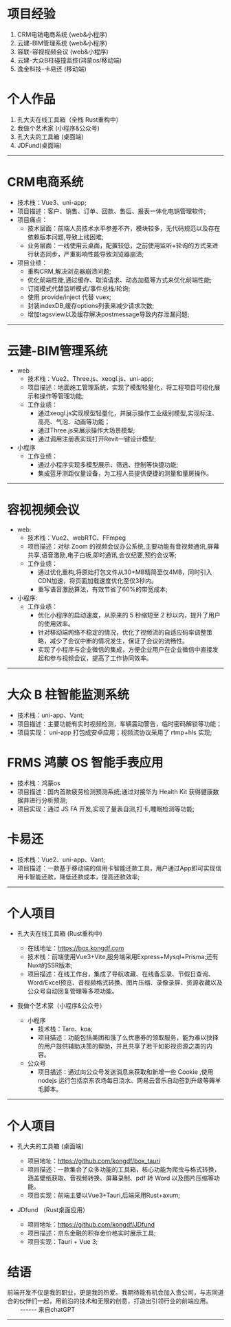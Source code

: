 # 项目经验

<div>
    <ol>
      <li class="rounded cursor-pointer"  hover="bg-white bg-opacity-10" @click="$slidev.nav.go(7)">
            CRM电销电商系统 (web&小程序) <carbon:arrow-right class="inline"/>
      </li>
      <li class="rounded cursor-pointer"  hover="bg-white bg-opacity-10" @click="$slidev.nav.go(8)">
            云建-BIM管理系统 (web&小程序) <carbon:arrow-right class="inline"/>
      </li>
      <li class="rounded cursor-pointer" hover="bg-white bg-opacity-10" @click="$slidev.nav.go(9)">
            容联-容视视频会议 (web&小程序) <carbon:arrow-right class="inline"/>
      </li>
      <li class="rounded cursor-pointer" hover="bg-white bg-opacity-10" @click="$slidev.nav.go(10)">
            云建-大众B柱碰撞监控(鸿蒙os/移动端) <carbon:arrow-right class="inline"/>
      </li>
      <li class="rounded cursor-pointer" hover="bg-white bg-opacity-10" @click="$slidev.nav.go(10)">
            逸金科技-卡易还 (移动端) <carbon:arrow-right class="inline"/>
      </li>   
    </ol>
</div>


# 个人作品

<div>
    <ol>
        <li class="rounded cursor-pointer"  hover="bg-white bg-opacity-10" @click="$slidev.nav.go(11)">
           孔大夫在线工具箱（全栈 Rust重构中） <carbon:arrow-right class="inline"/>
        </li>
          <li class="rounded cursor-pointer"  hover="bg-white bg-opacity-10" @click="$slidev.nav.go(11)">
            我做个艺术家 (小程序&公众号) <carbon:arrow-right class="inline"/>
        </li>
           <li class="rounded cursor-pointer" hover="bg-white bg-opacity-10" @click="$slidev.nav.go(12)">
            孔大夫的工具箱 (桌面端) <carbon:arrow-right class="inline"/>
        </li>
         <li class="rounded cursor-pointer"  hover="bg-white bg-opacity-10" @click="$slidev.nav.go(12)">
          JDFund(桌面端) <carbon:arrow-right class="inline"/>
        </li>
         <!-- <li class="rounded cursor-pointer" hover="bg-white bg-opacity-10" @click="$slidev.nav.go(8)">
            KDM (webrtc开源库) <carbon:arrow-right class="inline"/>
        </li> -->
    </ol>
</div>

---

# CRM电商系统

- 技术栈：Vue3、uni-app;
- 项目描述：客户、销售、订单、回款、售后、报表一体化电销管理软件;
- 项目痛点：
  - 技术层面：前端人员技术水平参差不齐，模块较多，无代码规范以及存在依赖版本问题,导致上线困难;
  - 业务层面：一线使用云桌面，配置较低，之前使用监听+轮询的方式来进行状态同步，严重影响性能导致浏览器崩溃;
- 项目业绩：
  - 重构CRM,解决浏览器崩溃问题;
  - 优化前端性能,通过缓存、取消请求、动态加载等方式来优化前端性能;
  - 订阅模式代替监听模式/事件总栈/轮询;
  - 使用 provide/inject 代替 vuex;
  - 封装indexDB,缓存options列表来减少请求次数;
  - 增加tagsview以及缓存解决postmessage导致内存泄漏问题;

---

# 云建-BIM管理系统
- web
  - 技术栈：Vue2、Three.js、xeogl.js、uni-app;
  - 项目描述：地面施工管理系统，实现了模型轻量化，将工程项目可视化展示和操作等管理功能;
  - 工作业绩：
    - 通过xeogl.js实现模型轻量化，并展示操作工业级别模型,实现标注、高亮、气泡、动画等功能；
    - 通过Three.js来展示操作大场景模型;
    - 通过调用注册表实现打开Revit一键设计模型;
- 小程序
  - 工作业绩：
    - 通过小程序实现多模型展示、筛选、控制等快捷功能;
    - 集成蓝牙测距仪量设备，为工程人员提供便捷的测量和量房操作。

 
---

# 容视视频会议

- web:
  - 技术栈：Vue2、webRTC、FFmpeg
  - 项目描述：对标 Zoom 的视频会议办公系统,主要功能有音视频通讯,屏幕共享,语音激励,电子白板,即时通讯,会议纪要,预约会议等;
  - 工作业绩：
    - 通过优化重构,将原始打包文件从30+MB精简至仅4MB，同时引入CDN加速，将页面加载速度优化至仅3秒内。
    - 重写语音激励算法，有效节省了60%的带宽成本;
- 小程序:
  - 工作业绩：
    - 优化小程序的启动速度，从原来的 5 秒缩短至 2 秒以内，提升了用户的使用效率。
    - 针对移动端网络不稳定的情况，优化了视频流的自适应码率调整策略，减少了会议中断的情况发生，保证了会议的流畅性。
    - 实现了小程序与企业微信的集成，方便企业用户在企业微信中直接发起和参与视频会议，提高了工作协同效率。

---

# 大众 B 柱智能监测系统
- 技术栈：uni-app、Vant;
- 项目描述：主要功能有实时视频检测，车辆震动警告，临时密码解锁等功能；
- 项目实现： uni-app 打包成安卓应用；视频流协议采用了 rtmp+hls 实现;

# FRMS  鸿蒙 OS 智能手表应用
  - 技术栈：鸿蒙os
  - 项目描述：国内首款疲劳检测预测系统;通过对接华为 Health Kit 获得健康数据并进行分析预测;
  - 项目实现：通过 JS FA 开发,实现了量表自测,打卡,睡眠检测等功能;


# 卡易还
- 技术栈：Vue2、uni-app、Vant;
- 项目描述：一款基于移动端的信用卡智能还款工具，用户通过App即可实现信用卡智能还款，降低还款成本，提高还款效率;

---

# 个人项目
- 孔大夫在线工具箱 (Rust重构中)

  - 在线地址：https://box.kongdf.com
  - 技术栈：前端使用Vue3+Vite,服务端采用Express+Mysql+Prisma;还有Nuxt的SSR版本;
  - 项目描述：在线工作台，集成了导航收藏、在线备忘录、节假日查询、Word/Excel预览、音视频格式转换、图片压缩、录像录屏、资源收藏以及公众号自动回复管理等多项功能。


- 我做个艺术家（小程序&公众号）
  - 小程序
    - 技术栈：Taro、koa;
    - 项目描述：功能包括美团和饿了么优惠券的领取服务，能为难以抉择的用户提供辅助决策的帮助，并且共享了若干如影视资源之类的内容。
  - 公众号 
    - 项目描述：通过向公众号发送消息来获取和新增一些 Cookie ,使用 nodejs 运行包括京东农场每日浇水、网易云音乐自动签到升级等薅羊毛脚本。

---

# 个人项目


- 孔大夫的工具箱 (桌面端)
  - 项目地址：https://github.com/kongdf/box_tauri
  - 项目描述：一款集合了众多功能的工具箱，核心功能为爬虫与格式转换，涵盖壁纸获取、音视频转换、屏幕录制、pdf 转 Word 以及图片压缩等功能。
  - 项目实现：前端主要以Vue3+Tauri,后端采用Rust+axum;


- JDfund （Rust桌面应用）
  - 项目地址：https://github.com/kongdf/JDfund
  - 项目描述：京东金融的积存金价格实时展示工具;
  - 项目实现：Tauri + Vue 3;


# 结语
前端开发不仅是我的职业，更是我的热爱。我期待能有机会加入贵公司，与志同道合的伙伴们一起，用前沿的技术和无限的创意，打造出引领行业的前端应用。  <span style="margin-left:30px"> ------ 来自chatGPT</span>

---